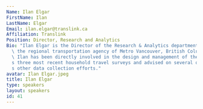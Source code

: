```yaml
---
Name: Ilan Elgar
FirstName: Ilan
LastName: Elgar
Email: ilan.elgar@translink.ca
Affiliation: Translink
Position: Director, Research and Analytics
Bio: "Ilan Elgar is the Director of the Research & Analytics department of TransLink,\
  \ the regional transportation agency of Metro Vancouver, British Columbia, Canada.\
  \ Ilan has been directly involved in the design and management of the region\u2019\
  s three most recent household travel surveys and advised on several of TransLink\u2019\
  s other data collection efforts."
avatar: Ilan Elgar.jpeg
title: Ilan Elgar
type: speakers
layout: speakers
id: 41
---
```

